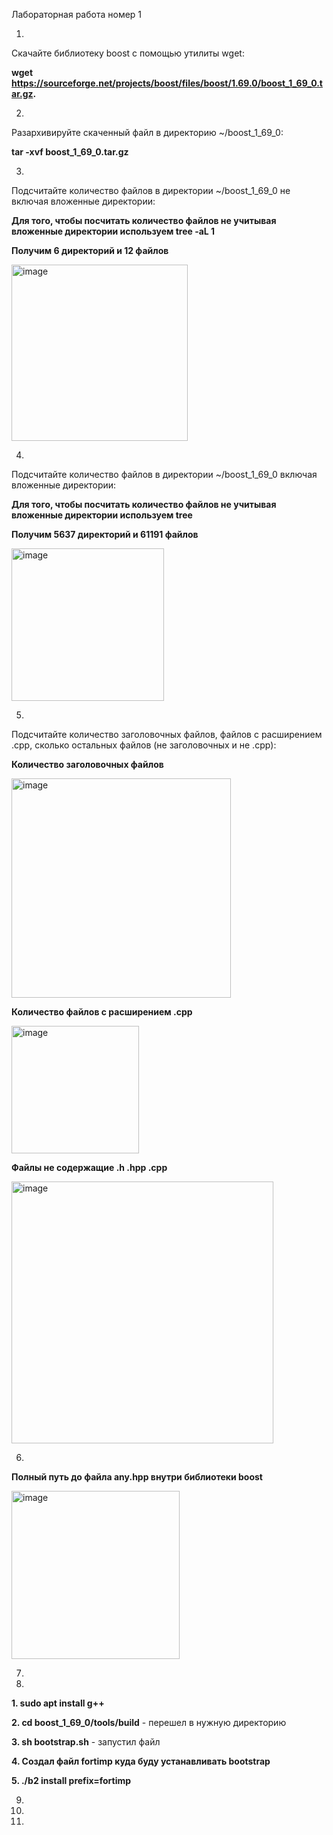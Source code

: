 Лабораторная работа номер 1

1.
Скачайте библиотеку boost с помощью утилиты wget:

**wget https://sourceforge.net/projects/boost/files/boost/1.69.0/boost_1_69_0.tar.gz.**

2.
Разархивируйте скаченный файл в директорию ~/boost_1_69_0:

**tar -xvf boost_1_69_0.tar.gz**

3.
Подсчитайте количество файлов в директории ~/boost_1_69_0 не включая вложенные директории:

**Для того, чтобы посчитать количество файлов не учитывая вложенные директории используем tree -aL 1**

**Получим 6 директорий и 12 файлов**

<img width="282" alt="image" src="https://user-images.githubusercontent.com/126329578/221883500-684f65d0-0147-44ac-95c3-a211468cf4a0.png">


4.
Подсчитайте количество файлов в директории ~/boost_1_69_0 включая вложенные директории:

**Для того, чтобы посчитать количество файлов не учитывая вложенные директории используем tree**

**Получим 5637 директорий и 61191 файлов**

<img width="244" alt="image" src="https://user-images.githubusercontent.com/126329578/221883601-d6b01455-ad67-447f-a1e6-886cebf04fed.png">

5.
Подсчитайте количество заголовочных файлов, файлов с расширением .cpp, сколько остальных файлов (не заголовочных и не .cpp):

**Количество заголовочных файлов**

<img width="351" alt="image" src="https://user-images.githubusercontent.com/126329578/221893406-a7b6211c-61bc-48cb-a558-300ac813b90f.png">

**Количество файлов с расширением .cpp**

<img width="204" alt="image" src="https://user-images.githubusercontent.com/126329578/221895842-c1c76119-59c4-442b-8276-90f48472433a.png">

**Файлы не содержащие .h .hpp .cpp**

<img width="419" alt="image" src="https://user-images.githubusercontent.com/126329578/221899777-23e7bb8d-b202-4321-a259-b9fd648db095.png">

6.
**Полный путь до файла any.hpp внутри библиотеки boost**

<img width="269" alt="image" src="https://user-images.githubusercontent.com/126329578/221898299-157df90e-510d-43a1-9a00-13c59d991340.png">


7.

8.

**1. sudo apt install g++** 

**2. cd boost_1_69_0/tools/build** - перешел в нужную директорию 

**3. sh bootstrap.sh** - запустил файл

**4. Создал файл fortimp куда буду устанавливать bootstrap**

**5. ./b2 install prefix=fortimp**

9.

10.

11.
